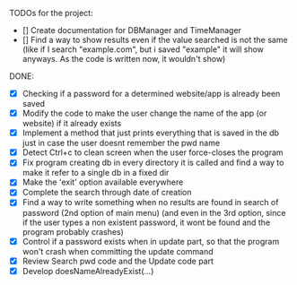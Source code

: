 TODOs for the project:


- [] Create documentation for DBManager and TimeManager
- [] Find a way to show results even if the value searched is not the same (like if I search "example.com", but i saved "example" it will show anyways. As the code is written now, it wouldn't show)

DONE:


- [x] Checking if a password for a determined website/app is already been saved
- [x] Modify the code to make the user change the name of the app (or website) if it already exists
- [x] Implement a method that just prints everything that is saved in the db just in case the user doesnt remember the pwd name
- [x] Detect Ctrl+c to clean screen when the user force-closes the program
- [x] Fix program creating db in every directory it is called and find a way to make it refer to a single db in a fixed dir
- [x] Make the 'exit' option available everywhere
- [x] Complete the search through date of creation
- [x] Find a way to write something when no results are found in search of password (2nd option of main menu) (and even in the 3rd option, since
    if the user types a non existent password, it wont be found and the program probably crashes)
- [x] Control if a password exists when in update part, so that the program won't crash when committing the update command
- [x] Review Search pwd code and the Update code part
- [x] Develop doesNameAlreadyExist(...)
